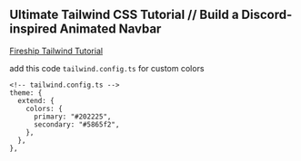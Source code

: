 ## Ultimate Tailwind CSS Tutorial // Build a Discord-inspired Animated Navbar

[Fireship Tailwind Tutorial](https://fireship.io/lessons/tailwind-tutorial/)

add this code `tailwind.config.ts` for custom colors

```
<!-- tailwind.config.ts -->
theme: {
  extend: {
    colors: {
      primary: "#202225",
      secondary: "#5865f2",
    },
  },
},
```
